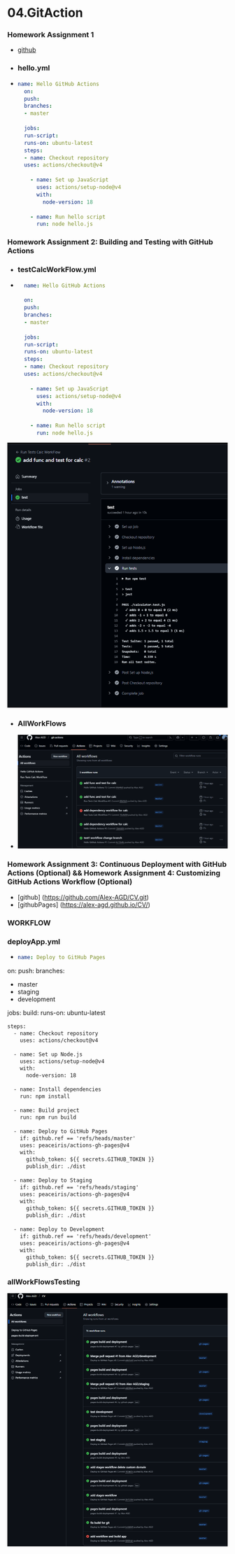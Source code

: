 # 04.GitAction

### Homework Assignment 1

-  [github](https://github.com/Alex-AGD/git-actions.git)
- ### hello.yml
- ```yaml
  name: Hello GitHub Actions
    on:
    push:
    branches:
    - master
    
    jobs:
    run-script:
    runs-on: ubuntu-latest
    steps:
    - name: Checkout repository
    uses: actions/checkout@v4

      - name: Set up JavaScript
        uses: actions/setup-node@v4
        with:
          node-version: 18

      - name: Run hello script
        run: node hello.js

### Homework Assignment 2: Building and Testing with GitHub Actions

- ### testCalcWorkFlow.yml
- ```yaml
    name: Hello GitHub Actions
    
    on:
    push:
    branches:
    - master
    
    jobs:
    run-script:
    runs-on: ubuntu-latest
    steps:
    - name: Checkout repository
    uses: actions/checkout@v4

      - name: Set up JavaScript
        uses: actions/setup-node@v4
        with:
          node-version: 18

      - name: Run hello script
        run: node hello.js

![img.png](testCalc.png)

- ### AllWorkFlows 
- ![img.png](gitActions.png)


### Homework Assignment 3: Continuous Deployment with GitHub Actions (Optional) && Homework Assignment 4: Customizing GitHub Actions Workflow (Optional)
 - [github] (https://github.com/Alex-AGD/CV.git)
 -  [githubPages] (https://alex-agd.github.io/CV/)

### WORKFLOW

### deployApp.yml
- ```yaml
  name: Deploy to GitHub Pages

on:
push:
branches:
- master
- staging
- development

jobs:
build:
runs-on: ubuntu-latest

    steps:
      - name: Checkout repository
        uses: actions/checkout@v4

      - name: Set up Node.js
        uses: actions/setup-node@v4
        with:
          node-version: 18

      - name: Install dependencies
        run: npm install

      - name: Build project
        run: npm run build

      - name: Deploy to GitHub Pages
        if: github.ref == 'refs/heads/master'
        uses: peaceiris/actions-gh-pages@v4
        with:
          github_token: ${{ secrets.GITHUB_TOKEN }}
          publish_dir: ./dist

      - name: Deploy to Staging
        if: github.ref == 'refs/heads/staging'
        uses: peaceiris/actions-gh-pages@v4
        with:
          github_token: ${{ secrets.GITHUB_TOKEN }}
          publish_dir: ./dist

      - name: Deploy to Development
        if: github.ref == 'refs/heads/development'
        uses: peaceiris/actions-gh-pages@v4
        with:
          github_token: ${{ secrets.GITHUB_TOKEN }}
          publish_dir: ./dist

### allWorkFlowsTesting
![img.png](staticSiteWorkFlows.png)

